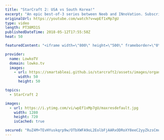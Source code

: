 ```yaml
---
title: "StarCraft 2: USA vs South Korea!"
excerpt: "An epic best-of-3 series between Neeb and INnoVation. Subscribe for more videos: http://lowko.tv/youtube Crazy Protoss Micro: https://goo.gl/tvhEza  Support me on Patreon: http://www.patreon.com/lowkotv Join the community on discord: http://lowko.tv/discord StarCraft 2 website: http://www.starcraft2.com"
originalUrl: https://youtube.com/watch?v=wpEf1xMp7gU
type: video
length: PT38M31S
publishedDateTime: 2018-05-12T17:55:58Z
heat: 50

featuredContent: "<iframe width=\"800\" height=\"500\" frameborder=\"0\" src=\"https://www.youtube.com/embed/wpEf1xMp7gU\" allow=\"accelerometer; autoplay; encrypted-media; gyroscope; picture-in-picture\" allowfullscreen></iframe>"

provider:
  name: LowkoTV
  domain: lowko.tv
  images:
    - url: https://smartableai.github.io/starcraft2/assets/images/organizations/lowko.tv-50x50.jpg
      width: 50
      height: 50

topics:
  - StarCraft 2

images:
  - url: https://i.ytimg.com/vi/wpEf1xMp7gU/maxresdefault.jpg
    width: 1280
    height: 720
    isCached: true

secured: "RuZ4M+TEvHYuskqrp9w/OTbXWFA9oL2EolbFjAARxODRoXY8eeC2yyZkzsCmuR4fx5JY4RXVQwKKIz5n8dN0rnJlJURjhloAemYsGeSU4BQtr9u2IqysQxhCBTSpeqIEWsLDneh1f8DMnGJ7czroWGfahshk89Vg/YEwdsVfKiTNjnhC7R1php7usAZcOqnXybZmiDUvHG6QfTRPMwaiMjgBpRNu0PqTcouUjtyhCrSxxlcnOda64WZu/nO/c4PLM+jJdBYGx3cnfxNLvCr5/3xZdR/2CJsbCwZb0Kdb1sxt8sN06TH/TdnWXUEfUZ+l+oweQ75lqgWq01MKhRGOgwTGBiHZ/Gm5RoIdwEVZBtqodj9iWtaeN4+LxqrmIELxqubZBvjS3Qb+nyQ3vABPcZOG5AGbEGa/CX3Lp+aFZgk=;ZGFOKOifY5/dBQplWkmf1Q=="
---
```


